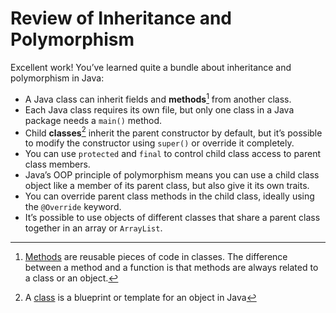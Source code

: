 # Review of Inheritance and Polymorphism

Excellent work! You’ve learned quite a bundle about inheritance and polymorphism in Java:

- A Java class can inherit fields and **methods**[^1] from another class.
- Each Java class requires its own file, but only one class in a Java package needs a `main()` method.
- Child **classes**[^2] inherit the parent constructor by default, but it’s possible to modify the constructor using `super()` or override it completely.
- You can use `protected` and `final` to control child class access to parent class members.
- Java’s OOP principle of polymorphism means you can use a child class object like a member of its parent class, but also give it its own traits.
- You can override parent class methods in the child class, ideally using the `@Override` keyword.
- It’s possible to use objects of different classes that share a parent class together in an array or `ArrayList`.

[^1]: [Methods](https://www.codecademy.com/resources/docs/java/methods) are reusable pieces of code in classes. The difference between a method and a function is that methods are always related to a class or an object.  
[^2]: A [class](https://www.codecademy.com/resources/docs/java/classes) is a blueprint or template for an object in Java
